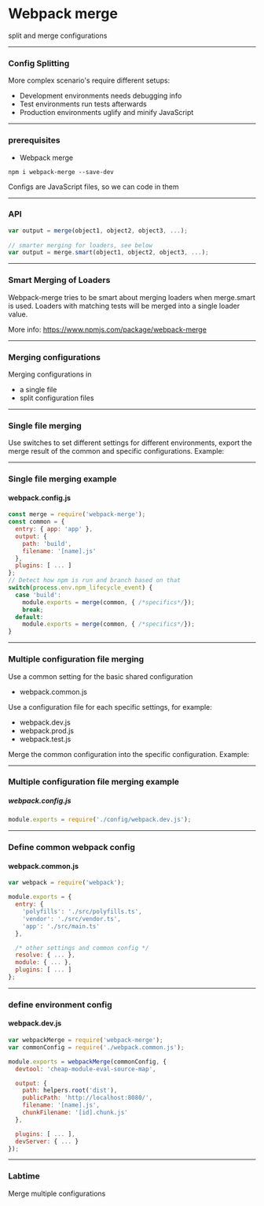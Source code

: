 # Webpack merge
split and merge configurations

---
### Config Splitting
More complex scenario's require different setups:
- Development environments needs debugging info 
- Test environments run tests afterwards
- Production environments uglify and minify JavaScript


---
### prerequisites
- Webpack merge

``` 
npm i webpack-merge --save-dev
```

Configs are JavaScript files, so we can code in them

---
### API
```javascript
var output = merge(object1, object2, object3, ...);
 
// smarter merging for loaders, see below 
var output = merge.smart(object1, object2, object3, ...);
```

---
### Smart Merging of Loaders
Webpack-merge tries to be smart about merging loaders when merge.smart 
is used. Loaders with matching tests will be merged into a single 
loader value.

More info: https://www.npmjs.com/package/webpack-merge

---
### Merging configurations
Merging configurations in
- a single file
- split configuration files

---
### Single file merging
Use switches to set different settings for different environments, 
export the merge result of the common and specific configurations.
Example:

---
### Single file merging example
#### webpack.config.js
```javascript
const merge = require('webpack-merge');
const common = {
  entry: { app: 'app' },
  output: {
    path: 'build',
    filename: '[name].js'
  },
  plugins: [ ... ]
};
// Detect how npm is run and branch based on that
switch(process.env.npm_lifecycle_event) {
  case 'build':
    module.exports = merge(common, { /*specifics*/});
    break;
  default:
    module.exports = merge(common, { /*specifics*/});
}
```

---
### Multiple configuration file merging
Use a common setting for the basic shared configuration
- webpack.common.js

Use a configuration file for each specific settings, for example:
- webpack.dev.js
- webpack.prod.js
- webpack.test.js

Merge the common configuration into the specific configuration.
Example:

---
### Multiple configuration file merging example
##### webpack.config.js
```javascript
module.exports = require('./config/webpack.dev.js');
```

---
### Define common webpack config
#### webpack.common.js
```javascript
var webpack = require('webpack');

module.exports = {
  entry: {
    'polyfills': './src/polyfills.ts',
    'vendor': './src/vendor.ts',
    'app': './src/main.ts'
  },

  /* other settings and common config */
  resolve: { ... },
  module: { ... },
  plugins: [ ... ]
};
```

---
### define environment config
#### webpack.dev.js
```javascript
var webpackMerge = require('webpack-merge');
var commonConfig = require('./webpack.common.js');

module.exports = webpackMerge(commonConfig, {
  devtool: 'cheap-module-eval-source-map',

  output: {
    path: helpers.root('dist'),
    publicPath: 'http://localhost:8080/',
    filename: '[name].js',
    chunkFilename: '[id].chunk.js'
  },

  plugins: [ ... ],
  devServer: { ... }
});
```

---
### Labtime
Merge multiple configurations
